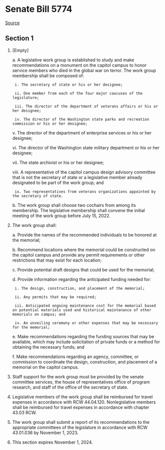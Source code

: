 # Senate Bill 5774

[Source](http://lawfilesext.leg.wa.gov/biennium/2021-22/Xml/Bills/Senate%20Bills/5774.xml)
## Section 1
1. [Empty]

    a. A legislative work group is established to study and make recommendations on a monument on the capitol campus to honor service members who died in the global war on terror. The work group membership shall be composed of:

        i. The secretary of state or his or her designee;

        ii. One member from each of the four major caucuses of the legislature;

        iii. The director of the department of veterans affairs or his or her designee;

        iv. The director of the Washington state parks and recreation commission or his or her designee;

    v. The director of the department of enterprise services or his or her designee;

    vi. The director of the Washington state military department or his or her designee;

    vii. The state archivist or his or her designee;

    viii. A representative of the capitol campus design advisory committee that is not the secretary of state or a legislative member already designated to be part of the work group; and

        ix. Two representatives from veterans organizations appointed by the secretary of state.

    b. The work group shall choose two cochairs from among its membership. The legislative membership shall convene the initial meeting of the work group before July 15, 2022.

2. The work group shall:

    a. Provide the names of the recommended individuals to be honored at the memorial;

    b. Recommend locations where the memorial could be constructed on the capitol campus and provide any permit requirements or other restrictions that may exist for each location;

    c. Provide potential draft designs that could be used for the memorial;

    d. Provide information regarding the anticipated funding needed for:

        i. The design, construction, and placement of the memorial;

        ii. Any permits that may be required;

        iii. Anticipated ongoing maintenance cost for the memorial based on potential materials used and historical maintenance of other memorials on campus; and

        iv. An unveiling ceremony or other expenses that may be necessary for the memorial;

    e. Make recommendations regarding the funding sources that may be available, which may include solicitation of private funds or a method for obtaining the necessary funds; and

    f. Make recommendations regarding an agency, committee, or commission to coordinate the design, construction, and placement of a memorial on the capitol campus.

3. Staff support for the work group must be provided by the senate committee services, the house of representatives office of program research, and staff of the office of the secretary of state.

4. Legislative members of the work group shall be reimbursed for travel expenses in accordance with RCW 44.04.120. Nonlegislative members shall be reimbursed for travel expenses in accordance with chapter 43.03 RCW.

5. The work group shall submit a report of its recommendations to the appropriate committees of the legislature in accordance with RCW 43.01.036 by November 1, 2023.

6. This section expires November 1, 2024.

